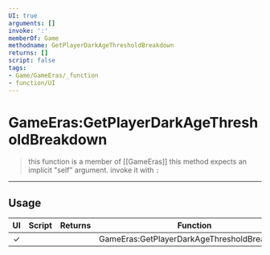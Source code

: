 ```yaml
---
UI: true
arguments: []
invoke: ':'
memberOf: Game
methodname: GetPlayerDarkAgeThresholdBreakdown
returns: []
script: false
tags:
- Game/GameEras/_function
- function/UI
---
```

# GameEras:GetPlayerDarkAgeThresholdBreakdown
> this function is a member of [[GameEras]]
> this method expects an implicit "self" argument. invoke it with `:`
-----
## Usage
|  UI | Script | Returns | Function | Arguments |
|:---:|:------:|-------:|:--------:|:---------|
|✓| ||GameEras:GetPlayerDarkAgeThresholdBreakdown||

